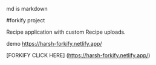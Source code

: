 md is markdown

#forkify project

Recipe application with custom Recipe uploads.

demo https://harsh-forkify.netlify.app/

[FORKIFY CLICK HERE] (https://harsh-forkify.netlify.app/)
